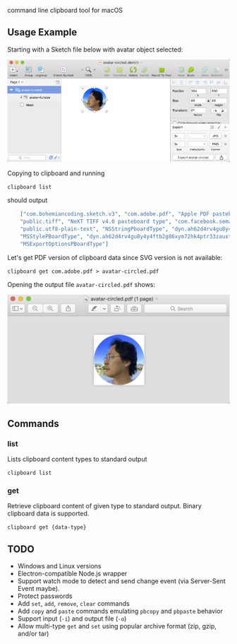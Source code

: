 command line clipboard tool for macOS

## Usage Example

Starting with a Sketch file below with avatar object selected:

![avatar-circled.sketch](doc/avatar-circled-sketch.png "avatar-circled.sketch")

Copying to clipboard and running

	clipboard list

should output

```json
	["com.bohemiancoding.sketch.v3", "com.adobe.pdf", "Apple PDF pasteboard type",
	"public.tiff", "NeXT TIFF v4.0 pasteboard type", "com.facebook.semaphore",
	"public.utf8-plain-text", "NSStringPboardType", "dyn.ah62d4rv4gu8y4y4xsv6023nukm10c6xenv61a3k",
	"MSStylePBoardType", "dyn.ah62d4rv4gu8y4y4ftb2g86xym72hk4ptr33zauxtqf3gkzd3sbwu",
	"MSExportOptionsPBoardType"]
```

Let's get PDF version of clipboard data since SVG version is not available:

	clipboard get com.adobe.pdf > avatar-circled.pdf

Opening the output file `avatar-circled.pdf` shows:

![avatar-circled.sketch](doc/avatar-circled-pdf.png "avatar-circled.pdf")

## Commands

### list

Lists clipboard content types to standard output

	clipboard list

### get

Retrieve clipboard content of given type to standard output. Binary clipboard data is supported.

	clipboard get {data-type}

## TODO

* Windows and Linux versions
* Electron-compatible Node.js wrapper
* Support watch mode to detect and send change event (via Server-Sent Event maybe).
* Protect passwords
* Add `set`, `add`, `remove`, `clear` commands
* Add `copy` and `paste` commands emulating `pbcopy` and `pbpaste` behavior
* Support input (`-i`) and output file (`-o`)
* Allow multi-type `get` and `set` using popular archive format (zip, gzip, and/or tar)

